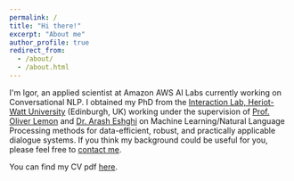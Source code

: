 ```yaml
---
permalink: /
title: "Hi there!"
excerpt: "About me"
author_profile: true
redirect_from: 
  - /about/
  - /about.html
---
```


I'm Igor, an applied scientist at Amazon AWS AI Labs currently working on Conversational NLP. I obtained my PhD from the [Interaction Lab, Heriot-Watt University](https://sites.google.com/site/hwinteractionlab/) (Edinburgh, UK) working under the supervision of [Prof. Oliver Lemon](https://sites.google.com/site/olemon/) and [Dr. Arash Eshghi](https://sites.google.com/site/araesh81/) on Machine Learning/Natural Language Processing methods for data-efficient, robust, and practically applicable dialogue systems. If you think my background could be useful for you, please feel free to [contact me](mailto:igor@shalyminov.com).

You can find my CV pdf [here](/Igor_Shalyminov.pdf).
